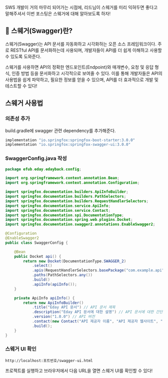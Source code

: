 SWS 개발이 거의 마무리 되어가는 시점에, 리드님이 스웨거를 미리 익혀두면 좋다고 말해주셔서 이번 포스팅은 스웨거에 대해 알아보도록 하자!

## 📝 스웨거(Swagger)란?

스웨거(Swagger)는 API 문서를 자동화하고 시각화하는 오픈 소스 프레임워크이다. 주로 RESTful API를 문서화하는데 사용되며, 개발자들이 API를 더 쉽게 이해하고 사용할 수 있도록 도와준다.

스웨거를 사용하면 API의 정확한 엔드포인트(Endpoint)와 매개변수, 요청 및 응답 형식, 인증 방법 등을 문서화하고 시각적으로 보여줄 수 있다. 이를 통해 개발자들은 API의 사용법을 쉽게 파악하고, 필요한 정보를 얻을 수 있으며, API를 더 효과적으로 개발 및 테스트할 수 있다!

## 스웨거 사용법

### 의존성 추가
build.gradle에 swagger 관련 dependency를 추가해준다.
```java
implementation "io.springfox:springfox-boot-starter:3.0.0"
implementation "io.springfox:springfox-swagger-ui:3.0.0"
```

### SwaggerConfig.java 작성
```java
package efub.eday.edayback.config;

import org.springframework.context.annotation.Bean;
import org.springframework.context.annotation.Configuration;

import springfox.documentation.builders.ApiInfoBuilder;
import springfox.documentation.builders.PathSelectors;
import springfox.documentation.builders.RequestHandlerSelectors;
import springfox.documentation.service.ApiInfo;
import springfox.documentation.service.Contact;
import springfox.documentation.spi.DocumentationType;
import springfox.documentation.spring.web.plugins.Docket;
import springfox.documentation.swagger2.annotations.EnableSwagger2;

@Configuration
@EnableSwagger2
public class SwaggerConfig {

	@Bean
	public Docket api() {
		return new Docket(DocumentationType.SWAGGER_2)
			.select()
			.apis(RequestHandlerSelectors.basePackage("com.example.api")) // API 컨트롤러가 있는 패키지 지정
			.paths(PathSelectors.any())
			.build()
			.apiInfo(apiInfo());
	}

	private ApiInfo apiInfo() {
		return new ApiInfoBuilder()
			.title("Eday API 문서") // API 문서 제목
			.description("Eday API 문서에 대한 설명") // API 문서에 대한 간단한 설명
			.version("1.0.0") // API 버전
			.contact(new Contact("API 제공자 이름", "API 제공자 웹사이트", "API 제공자 이메일"))
			.build();
	}
}

```

### 스웨거 UI 확인
```
http://localhost:포트번호/swagger-ui.html
```
프로젝트를 실행하고 브라우저에서 다음 URL을 열면 스웨거 UI를 확인할 수 있다!
